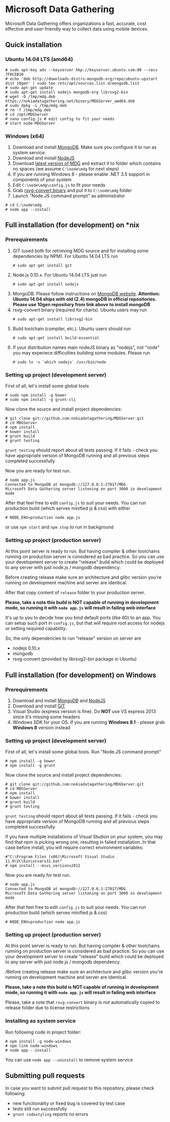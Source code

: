 # Microsoft Data Gathering
Microsoft Data Gathering offers organizations a fast, accurate, cost effective and
user-friendly way to collect data using mobile devices.

## Quick installation
### Ubuntu 14.04 LTS (amd64)
```
# sudo apt-key adv --keyserver hkp://keyserver.ubuntu.com:80 --recv 7F0CEB10
# echo 'deb http://downloads-distro.mongodb.org/repo/ubuntu-upstart dist 10gen' | sudo tee /etc/apt/sources.list.d/mongodb.list
# sudo apt-get update
# sudo apt-get install nodejs mongodb-org librsvg2-bin
# wget -O /tmp/mdg.deb https://nokiadatagathering.net/binary/MDGServer_amd64.deb
# sudo dpkg -i /tmp/mdg.deb
# rm -f /tmp/mdg.deb
# cd /opt/MDGServer
# nano config.js # edit config to fit your needs
# start node-MDGServer
```

### Windows (x64)

1. Download and install [MongoDB](http://docs.mongodb.org/manual/tutorial/install-mongodb-on-windows/). Make sure you configure it to run as system service.
1. Download and install [NodeJS](http://nodejs.org/download/)
1. Download [latest version of MDG](https://nokiadatagathering.net/binary/MDG.zip) and extract it to folder which contains no spaces (we assume ```C:\node\mdg``` for next steps)
1. If you are running Windows 8 - please enable .NET 3.5 support in components of your system
1. Edit ```C:\node\mdg\config.js``` to fit your needs
1. Grab [rsvg-convert binary](http://sourceforge.net/projects/tumagcc/files/rsvg-convert.exe/download) and put it to ```C:\node\mdg``` folder
1. Launch "Node.JS command prompt" as administrator
```
# cd C:\node\mdg
# node app --install

```

## Full installation (for development) on *nix
### Prerequirements
1. GIT (used both for retrieving MDG source and for installing some dependencies by NPM). For Ubuntu 14.04 LTS run
    ```
    # sudo apt-get install git
    ```
2. Node.js 0.10.x. For Ubuntu 14.04 LTS just run
    ```
    # sudo apt-get install nodejs
    ```
3. MongoDB. Please follow instructions on [MongoDB website](https://www.mongodb.org/downloads). __Attention: Ubuntu 14.04 ships with old (2.4) mongoDB in official repositories. Please use 10gen 
repository from link above to install mongoDB__
4. rsvg-convert binary (required for charts). Ubuntu users may run
    ```
    # sudo apt-get install librsvg2-bin
    ```
5. Build toolchain (compiler, etc.). Ubuntu users should run
    ```
    # sudo apt-get install build-essential
    ```
6. If your distribution names main nodeJS binary as "nodejs", not "node" you may experiece difficulties building some modules. Please run
    ```
    # sudo ln -s `which nodejs` /usr/bin/node
    ```

### Setting up project (development server)

First of all, let's install some global tools
```
# sudo npm install -g bower
# sudo npm install -g grunt-cli
```

Now clone the source and install project dependencies:
```
# git clone git://github.com:nokiadatagathering/MDGServer.git
# cd MDGServer
# npm install
# bower install
# grunt build
# grunt testing
```

```grunt testing``` should report about all tests passing. If it fails - check you have appropriate version of MongoDB running and all previous steps completed successfully

Now you are ready for test run.
```
# node app.js
Connected to MongoDB at mongodb://127.0.0.1:27017/MDG
Microsoft Data Gathering server listening on port 3000 in development mode
```
After that feel free to edit ```config.js``` to suit your needs. You can run production build (which serves minified js & css) with either
```
# NODE_ENV=production node app.js
```
or use ```npm start``` and ```npm stop``` to run in background

### Setting up project (production server)

At this point server is ready to run. But having compiler & other toolchains running on production server is considered as bad practice. So you can use your development server to create "release" build 
which could be deployed to any server with just node.js / mongodb dependency.

Before creating release make sure an architecture and glibc version you're running on development machine and server are identical. 

After that copy content of ```release``` folder to your production server.

__Please, take a note this build is NOT capable of running in development mode, so running it with ```node app.js``` will result in failing web interface__

It's up to you to decide how you bind default ports (like 80) to an app. You can setup such port in ```config.js```, but that will require root access for nodejs or setting required capability..

So, the only dependencies to run "release" version on server are
- nodejs 0.10.x
- mongodb
- rsvg-convert (provided by librsvg2-bin package in Ubuntu)

## Full installation (for development) on Windows
### Prerequirements

1. Download and install [MongoDB](http://docs.mongodb.org/manual/tutorial/install-mongodb-on-windows/) and [NodeJS](http://nodejs.org/download/)
1. Download and install [GIT](http://msysgit.github.io/) 
1. Visual Studio (express version is fine). Do __NOT__ use VS express 2013 since it's missing some headers
1. Windows SDK for your OS. If you are running __Windows 8.1__ - please grab __Windows 8__ version instead

### Setting up project (development server)

First of all, let's install some global tools. Run "Node.JS command prompt"
```
# npm install -g bower
# npm install -g grunt
```

Now clone the source and install project dependencies:
```
# git clone git://github.com:nokiadatagathering/MDGServer.git
# cd MDGServer
# npm install
# bower install
# grunt build
# grunt testing
```

```grunt testing``` should report about all tests passing. If it fails - check you have appropriate version of MongoDB running and all previous steps completed successfully

If you have multiple installations of Visual Studion on your system, you may find that npm is picking wrong one, resulting in failed installation. In that case before install, you will require correct 
environment variables:
```
#"C:\Program Files (x86)\Microsoft Visual Studio 11.0\VC\bin\vcvars32.bat"
# npm install --msvs_version=2012
```

Now you are ready for test run.
```
# node app.js
Connected to MongoDB at mongodb://127.0.0.1:27017/MDG
Microsoft Data Gathering server listening on port 3000 in development mode
```
After that feel free to edit ```config.js``` to suit your needs. You can run production build (which serves minified js & css)
```
# NODE_ENV=production node app.js
```

### Setting up project (production server)

At this point server is ready to run. But having compiler & other toolchains running on production server is considered as bad practice. So you can use your development server to create "release" build 
which could be deployed to any server with just node.js / mongodb dependency.

/Before creating release make sure an architecture and glibc version you're running on development machine and server are identical. 

__Please, take a note this build is NOT capable of running in development mode, so running it with ```node app.js``` will result in failing web interface__

Please, take a note that ```rsvg-convert``` binary is not automatically copied to release folder due to license restrictions

### Installing as system service
Run following code in project folder:
```
# npm install -g node-windows
# npm link node-windows
# node app --install
```

You can use ```node app --uninstall``` to remove system service

## Submitting pull requests

In case you want to submit pull request to this repository, please check following:

+ new functionality or fixed bug is covered by test case
+ tests still run successfully
+ ```grunt codestyling``` reports no errors

